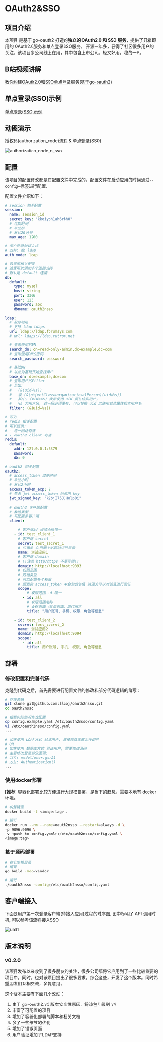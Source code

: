 # OAuth2&SSO

## 项目介绍

本项目 是基于 go-oauth2 打造的**独立的 OAuth2.0 和 SSO 服务**，提供了开箱即用的 OAuth2.0服务和单点登录SSO服务。
开源一年多，获得了社区很多用户的关注，该项目多公司线上在用，其中包含上市公司。轻又好用，稳的一P。


## B站视频讲解

 [教你构建OAuth2.0和SSO单点登录服务(基于go-oauth2)](https://www.bilibili.com/video/BV1UA411v73P)

## 单点登录(SSO)示例

[单点登录(SSO)示例](docs/demo.md)

## 动图演示

授权码(authorization_code)流程 & 单点登录(SSO)

![authorization_code_n_sso](https://raw.githubusercontent.com/llaoj/oauth2nsso/master/docs/demo-pic/authorization_code_n_sso.gif)




## 配置

该项目的配置修改都是在配置文件中完成的，配置文件在启动应用的时候通过`--config=`标签进行配置.

配置文件介绍如下：

```yaml
# session 相关配置
session:
  name: session_id
  secret_key: "kkoiybh1ah6rbh0"
  # 过期时间
  # 单位秒
  # 默认20分钟
  max_age: 1200

# 用户登录验证方式
# 支持: db ldap
auth_mode: ldap

# 数据库相关配置
# 这里可以添加多个连接支持
# 默认是 default 连接
db:
  default:
    type: mysql
    host: string
    port: 3306
    user: 123
    password: abc
    dbname: oauth2nsso

ldap:
  # 服务地址
  # 支持 ldap ldaps
  url: ldap://ldap.forumsys.com
  # url: ldaps://ldap.rutron.net

  # 查询使用的DN
  search_dn: cn=read-only-admin,dc=example,dc=com
  # 查询使用DN的密码
  search_password: password
  
  # 基础DN
  # 以此为基础开始查找用户
  base_dn: dc=example,dc=com
  # 查询用户的Filter
  # 比如: 
  #   (&(uid=%s)) 
  #   或 (&(objectClass=organizationalPerson)(uid=%s))
  #   其中, (uid=%s) 表示使用 uid 属性检索用户, 
  #   %s 为用户名, 这一段必须要有, 可以替换 uid 以使用其他属性检索用户名
  filter: (&(uid=%s))

# 可选
# redis 相关配置
# 可以提供:
# - 统一回话存储
# - oauth2 client 存储
redis:
  default:
    addr: 127.0.0.1:6379
    password: 
    db: 0

# oauth2 相关配置
oauth2:
  # access_token 过期时间
  # 单位小时
  # 默认2小时
  access_token_exp: 2
  # 签名 jwt access_token 时所用 key
  jwt_signed_key: "k2bjI75JJHolp0i"
  
  # oauth2 客户端配置
  # 数组类型
  # 可配置多客户端
  client:

      # 客户端id 必须全局唯一
    - id: test_client_1
      # 客户端 secret
      secret: test_secret_1
      # 应用名 在页面上必要时进行显示
      name: 测试应用1
      # 客户端 domain
      # !!注意 http/https 不要写错!!
      domain: http://localhost:9093
      # 权限范围
      # 数组类型
      # 可以配置多个权限 
      # 颁发的 access_token 中会包含该值 资源方可以对该值进行验证
      scope:
          # 权限范围 id 唯一
        - id: all
          # 权限范围名称
          # 会在页面（登录页面）进行展示
          title: "用户账号、手机、权限、角色等信息"

    - id: test_client_2
      secret: test_secret_2
      name: 测试应用2 
      domain: http://localhost:9094
      scope:
        - id: all
          title: 用户账号, 手机, 权限, 角色等信息
```



## 部署

### 修改配置和完善代码

克隆到代码之后，首先需要进行配置文件的修改和部分代码逻辑的编写：

```sh
# 克隆源码
git clone git@github.com:llaoj/oauth2nsso.git
cd oauth2nsso

# 根据实际情况修改配置
cp config.example.yaml /etc/oauth2nsso/config.yaml
vi /etc/oauth2nsso/config.yaml
...

# 如果使用 LDAP方式 验证用户, 直接修改配置文件即可
# OR
# 如果使用 数据库方式 验证用户, 需要修改源码
# 主要修改登录部分逻辑:
# 文件: model/user.go:21
# 方法: Authentication()
...
```

### 使用docker部署

**[推荐]** 容器化部署比较方便进行大规模部署，是当下的趋势。需要本地有 docker 环境。

```sh
# 构建镜像
docker build -t <image:tag> .

# 运行
docker run --rm --name=oauth2nsso --restart=always -d \
-p 9096:9096 \
-v <path to config.yaml>:/etc/oauth2nsso/config.yaml \
<image:tag>
```

### 基于源码部署

```sh
# 在仓库根目录
# 编译
go build -mod=vendor

# 运行
./oauth2nsso -config=/etc/oauth2nsso/config.yaml
```

## 客户端接入

下面是用户第一次登录客户端(待接入应用)过程的时序图, 图中标明了 API 调用时机, 可以参考该流程接入SSO

![uml1](docs/uml1.png)

## 版本说明

### v0.2.0

该项目发布以来收到了很多朋友的关注，很多公司都将它应用到了一些比较重要的项目中。同时，也对该项目提出了很多要求。综合这些，开发了这个版本。同时希望朋友们互相交流，多提意见。

这个版本主要有下面几个改动：

1. 由于 go-oauth2.v3 版本安全性原因，将该包升级到 v4
2. 丰富了可配置的项目
3. 增加了容器化部署的脚本和相关文档
4. 多了一些细节的优化
5. 增加了错误页面
6. 用户验证增加了LDAP支持

